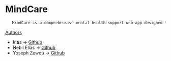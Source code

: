 # MindCare
```bash
   MindCare is a comprehensive mental health support web app designed to provide accessible resources, tools, and support to individuals seeking assistance with their mental well-being. The app aims to create a safe and inclusive online community where users can find relevant information, connect with professionals, and engage in self-care activities, ultimately promoting mental health awareness and resilience.
   ```


[Authors](https://github.com/Yosinan/MindCare/blob/main/Authors)

- Inas ->  [Github](https://github.com/inasw)
- Nebil Elias ->  [Github](https://github.com/resourceful-nebil)
- Yoseph Zewdu -> [Github](https://github.com/Yosinan)

